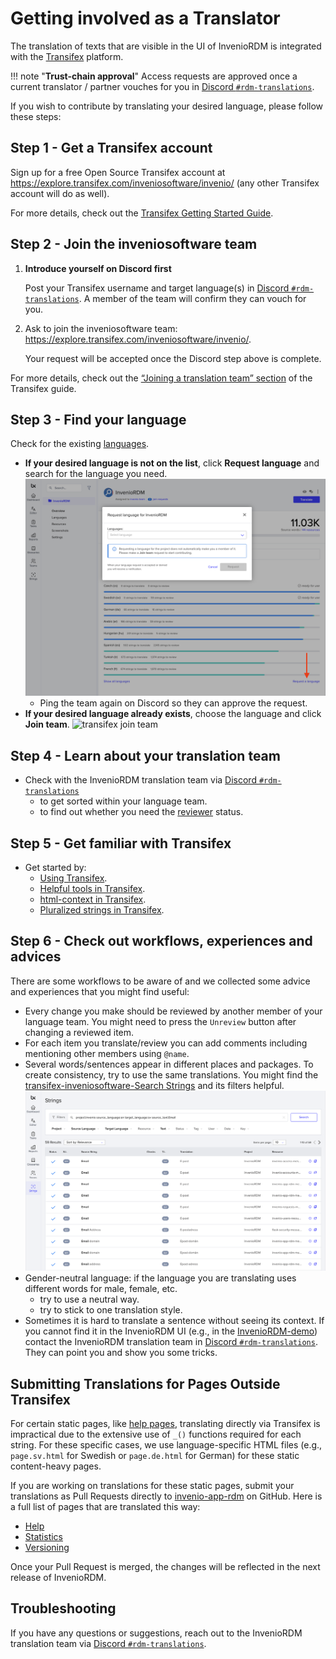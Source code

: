 # Getting involved as a Translator

The translation of texts that are visible in the UI of InvenioRDM is integrated with the [Transifex](https://www.transifex.com/) platform.

!!! note "**Trust-chain approval**"
     Access requests are approved once a current translator / partner vouches for you in [Discord `#rdm-translations`](https://discord.gg/Ya7qSG43Br).

If you wish to contribute by translating your desired language, please follow these steps:

## Step 1 - Get a Transifex account

Sign up for a free Open Source Transifex account at <https://explore.transifex.com/inveniosoftware/invenio/> (any other Transifex account will do as well).

For more details, check out the [Transifex Getting Started Guide](https://help.transifex.com/en/articles/6248698-getting-started-as-a-translator).

## Step 2 - Join the inveniosoftware team

1. **Introduce yourself on Discord first**

    Post your Transifex username and target language(s) in [Discord `#rdm-translations`](https://discord.gg/Ya7qSG43Br). A member of the team will confirm they can vouch for you.

2. Ask to join the inveniosoftware team: <https://explore.transifex.com/inveniosoftware/invenio/>.

    Your request will be accepted once the Discord step above is complete.

For more details, check out the [“Joining a translation team” section](https://help.transifex.com/en/articles/6248698-getting-started-as-a-translator#h_48ba92e523) of the Transifex guide.

## Step 3 - Find your language

Check for the existing [languages](https://app.transifex.com/inveniosoftware/invenio/languages/).

- **If your desired language is not on the list**, click **Request language** and search for the language you need.
  ![transifex request language](img/transifex-request-language.png)
  - Ping the team again on Discord so they can approve the request.
- **If your desired language already exists**, choose the language and click **Join team**.
  ![transifex join team](img/transifex-join-team.png)

## Step 4 - Learn about your translation team

- Check with the InvenioRDM translation team via [Discord `#rdm-translations`](https://discord.gg/Ya7qSG43Br)
    - to get sorted within your language team.
    - to find out whether you need the [reviewer](https://help.transifex.com/en/articles/6223416-understanding-user-roles#h_f9a67da2da) status.

## Step 5 - Get familiar with Transifex

- Get started by:
    - [Using Transifex](https://help.transifex.com/en/articles/6318216-translating-with-the-web-editor).
    - [Helpful tools in Transifex](https://help.transifex.com/en/articles/6318944-other-tools-in-the-editor).
    - [html-context in Transifex](https://help.transifex.com/en/articles/6223256-html).
    - [Pluralized strings in Transifex](https://help.transifex.com/en/articles/6231958-working-with-plurals-and-genders).

## Step 6 - Check out workflows, experiences and advices

There are some workflows to be aware of and we collected some advice and experiences that you might find useful:

- Every change you make should be reviewed by another member of your language team. You might need to press the `Unreview` button after changing a reviewed item.
- For each item you translate/review you can add comments including mentioning other members using `@name`.
- Several words/sentences appear in different places and packages. To create consistency, try to use the same translations. You might find the [transifex-inveniosoftware-Search Strings](https://app.transifex.com/inveniosoftware/search/) and its filters helpful.
  ![transifex search strings](img/transifex-search-strings.png)
- Gender-neutral language: if the language you are translating uses different words for male, female, etc.
    - try to use a neutral way.
    - try to stick to one translation style.
- Sometimes it is hard to translate a sentence without seeing its context. If you cannot find it in the InvenioRDM UI (e.g., in the [InvenioRDM-demo](https://InvenioRDM.web.cern.ch/)) contact the InvenioRDM translation team in [Discord `#rdm-translations`](https://discord.gg/Ya7qSG43Br). They can point you and show you some tricks.

## Submitting Translations for Pages Outside Transifex

For certain static pages, like [help pages](https://github.com/inveniosoftware/invenio-app-rdm/tree/master/invenio_app_rdm/theme/templates/semantic-ui/invenio_app_rdm/help), translating directly via Transifex is impractical due to the extensive use of `_()` functions required for each string. For these specific cases, we use language-specific HTML files (e.g., `page.sv.html` for Swedish or `page.de.html` for German) for these static content-heavy pages.

If you are working on translations for these static pages, submit your translations as Pull Requests directly to [invenio-app-rdm](https://github.com/inveniosoftware/invenio-app-rdm) on GitHub.
Here is a full list of pages that are translated this way:

- [Help](https://github.com/inveniosoftware/invenio-app-rdm/blob/master/invenio_app_rdm/theme/templates/semantic-ui/invenio_app_rdm/help/search.en.html)
- [Statistics](https://github.com/inveniosoftware/invenio-app-rdm/blob/master/invenio_app_rdm/theme/templates/semantic-ui/invenio_app_rdm/help/statistics.en.html)
- [Versioning](https://github.com/inveniosoftware/invenio-app-rdm/blob/master/invenio_app_rdm/theme/templates/semantic-ui/invenio_app_rdm/help/versioning.en.html)

Once your Pull Request is merged, the changes will be reflected in the next release of InvenioRDM.

## Troubleshooting

If you have any questions or suggestions, reach out to the InvenioRDM translation team via [Discord `#rdm-translations`](https://discord.gg/Ya7qSG43Br).
